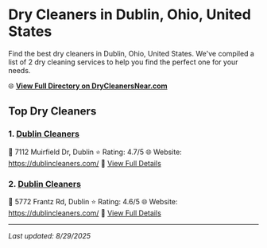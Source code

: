 # Dry Cleaners in Dublin, Ohio, United States

Find the best dry cleaners in Dublin, Ohio, United States. We've compiled a list of 2 dry cleaning services to help you find the perfect one for your needs.

🌐 **[View Full Directory on DryCleanersNear.com](https://drycleanersnear.com/city/US/Ohio/Dublin)**

## Top Dry Cleaners

### 1. [Dublin Cleaners](https://drycleanersnear.com/dryCleaner/689aa0682abe37ea0a6563f0/dublin-cleaners)
📍 7112 Muirfield Dr, Dublin
⭐ Rating: 4.7/5
🌐 Website: https://dublincleaners.com/
🔗 [View Full Details](https://drycleanersnear.com/dryCleaner/689aa0682abe37ea0a6563f0/dublin-cleaners)

### 2. [Dublin Cleaners](https://drycleanersnear.com/dryCleaner/689aa0362abe37ea0a6561a2/dublin-cleaners)
📍 5772 Frantz Rd, Dublin
⭐ Rating: 4.6/5
🌐 Website: https://dublincleaners.com/
🔗 [View Full Details](https://drycleanersnear.com/dryCleaner/689aa0362abe37ea0a6561a2/dublin-cleaners)


---

*Last updated: 8/29/2025*

